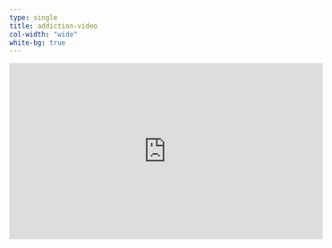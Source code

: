 ```yaml
---
type: single
title: addiction-video
col-width: "wide"
white-bg: true
---
```


<div class="medium max-vid-width">
  <div class="embed-responsive embed-responsive-16by9">
    <iframe width="560" height="315" src="https://www.youtube.com/embed/ao8L-0nSYzg" frameborder="0" allow="accelerometer; autoplay; encrypted-media; gyroscope; picture-in-picture" allowfullscreen></iframe>
  </div>
</div>
